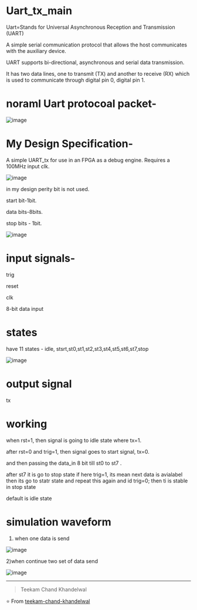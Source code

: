 # Uart_tx_main
Uart=Stands for Universal Asynchronous Reception and Transmission (UART)

A simple serial communication protocol that allows the host communicates with the auxiliary device.

UART supports bi-directional, asynchronous and serial data transmission.

It has two data lines, one to transmit (TX) and another to receive (RX) which is used to communicate through digital pin 0, digital pin 1.

# noraml Uart protocoal packet-

![image](https://user-images.githubusercontent.com/72481400/118706125-a3c0d300-b836-11eb-8eb0-570e9d253bf7.png)

# My Design Specification-
A simple UART_tx  for use in an FPGA as a debug engine.  Requires a 100MHz input clk.

![image](https://user-images.githubusercontent.com/72481400/118713084-2a79ae00-b83f-11eb-9932-5a37e356ba79.png)


in my design perity bit is not used. 

start bit-1bit.

data bits-8bits.

stop bits - 1bit.

![image](https://user-images.githubusercontent.com/72481400/118707251-edf68400-b837-11eb-93be-16aded833837.png)


# input signals-
trig

reset

clk

8-bit data input

# states
 have 11 states - idle, stsrt,st0,st1,st2,st3,st4,st5,st6,st7,stop

![image](https://user-images.githubusercontent.com/72481400/118707293-f77fec00-b837-11eb-9b5e-6d115b6c6ef2.png)


# output signal
tx

# working
when rst=1, then signal is going to idle state where  tx=1.

after rst=0 and trig=1, then signal goes to start signal, tx=0.

and then passing the data_in 8 bit till st0 to st7 .

after st7 it is go to stop state if here trig=1, its mean next data is avialabel then its go to statr state and repeat this again
and id trig=0; then ti is stable in stop state

default is idle state

# simulation waveform 
1) when one data is send

![image](https://user-images.githubusercontent.com/72481400/118707438-2ac27b00-b838-11eb-8e2b-450eda906806.png)


2)when continue two set of data send

![image](https://user-images.githubusercontent.com/72481400/118712416-63655300-b83e-11eb-85f8-e248384a6457.png)



---------------------------------------------------------------------------------------------------------------------------------------------------------------------------------
> Teekam Chand Khandelwal

⭐️ From [teekam-chand-khandelwal](https://github.com/teekam-chand-khandelwal)

